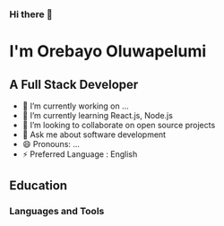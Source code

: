 ### Hi there 👋

# I'm Orebayo Oluwapelumi
## A Full Stack Developer

- 🔭 I’m currently working on ...
- 🌱 I’m currently learning React.js, Node.js
- 👯 I’m looking to collaborate on open source projects
- 💬 Ask me about software development 
- 😄 Pronouns: ...
- ⚡ Preferred Language : English

## Education 


### Languages and Tools

